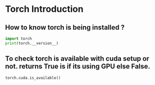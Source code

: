 # Torch Introduction

## How to know torch is being installed ? 

```python
import torch
print(torch.__version__)
```

## To check torch is available with cuda setup or not. returns True is if its using GPU else False.

```python
torch.cuda.is_available()
```